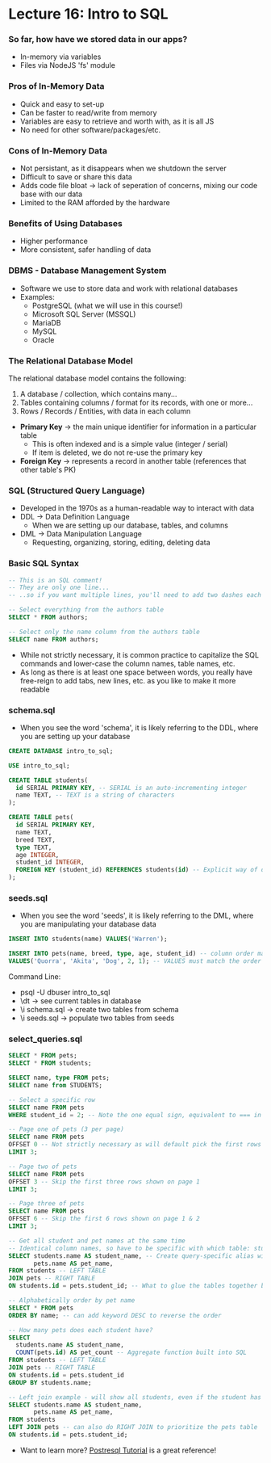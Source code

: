 # Lecture 16: Intro to SQL

### So far, how have we stored data in our apps?
* In-memory via variables
* Files via NodeJS 'fs' module

### Pros of In-Memory Data
* Quick and easy to set-up
* Can be faster to read/write from memory
* Variables are easy to retrieve and worth with, as it is all JS
* No need for other software/packages/etc.

### Cons of In-Memory Data
* Not persistant, as it disappears when we shutdown the server
* Difficult to save or share this data
* Adds code file bloat &rarr; lack of seperation of concerns, mixing our code base with our data
* Limited to the RAM afforded by the hardware

### Benefits of Using Databases
* Higher performance
* More consistent, safer handling of data

### DBMS - Database Management System
* Software we use to store data and work with relational databases
* Examples:
  * PostgreSQL (what we will use in this course!)
  * Microsoft SQL Server (MSSQL)
  * MariaDB
  * MySQL
  * Oracle

### The Relational Database Model
The relational database model contains the following:
1. A database / collection, which contains many...
2. Tables containing columns / format for its records, with one or more...
3. Rows / Records / Entities, with data in each column

* **Primary Key** &rarr; the main unique identifier for information in a particular table
  * This is often indexed and is a simple value (integer / serial)
  * If item is deleted, we do not re-use the primary key
* **Foreign Key** &rarr; represents a record in another table (references that other table's PK)

### SQL (Structured Query Language)
* Developed in the 1970s as a human-readable way to interact with data
* DDL &rarr; Data Definition Language
  * When we are setting up our database, tables, and columns
* DML &rarr; Data Manipulation Language
  * Requesting, organizing, storing, editing, deleting data

### Basic SQL Syntax
```SQL
-- This is an SQL comment!
-- They are only one line...
-- ..so if you want multiple lines, you'll need to add two dashes each time.

-- Select everything from the authors table
SELECT * FROM authors;

-- Select only the name column from the authors table
SELECT name FROM authors;
```

* While not strictly necessary, it is common practice to capitalize the SQL commands and lower-case the column names, table names, etc.
* As long as there is at least one space between words, you really have free-reign to add tabs, new lines, etc. as you like to make it more readable

### schema.sql
* When you see the word 'schema', it is likely referring to the DDL, where you are setting up your database

```SQL
CREATE DATABASE intro_to_sql;

USE intro_to_sql;

CREATE TABLE students(
  id SERIAL PRIMARY KEY, -- SERIAL is an auto-incrementing integer
  name TEXT, -- TEXT is a string of characters
);

CREATE TABLE pets(
  id SERIAL PRIMARY KEY,
  name TEXT,
  breed TEXT,
  type TEXT,
  age INTEGER,
  student_id INTEGER,
  FOREIGN KEY (student_id) REFERENCES students(id) -- Explicit way of declaring where FK is coming from
);
```

### seeds.sql
* When you see the word 'seeds', it is likely referring to the DML, where you are manipulating your database data

```SQL
INSERT INTO students(name) VALUES('Warren');

INSERT INTO pets(name, breed, type, age, student_id) -- column order matters!
VALUES('Quorra', 'Akita', 'Dog', 2, 1); -- VALUES must match the order and number of columns
```

Command Line:
* psql -U dbuser intro_to_sql
* \dt &rarr; see current tables in database
* \i schema.sql &rarr; create two tables from schema
* \i seeds.sql &rarr; populate two tables from seeds

### select_queries.sql
```SQL
SELECT * FROM pets;
SELECT * FROM students;

SELECT name, type FROM pets;
SELECT name from STUDENTS;

-- Select a specific row
SELECT name FROM pets
WHERE student_id = 2; -- Note the one equal sign, equivalent to === in JS

-- Page one of pets (3 per page)
SELECT name FROM pets
OFFSET 0 -- Not strictly necessary as will default pick the first rows
LIMIT 3;

-- Page two of pets
SELECT name FROM pets
OFFSET 3 -- Skip the first three rows shown on page 1
LIMIT 3;

-- Page three of pets
SELECT name FROM pets
OFFSET 6 -- Skip the first 6 rows shown on page 1 & 2
LIMIT 3;

-- Get all student and pet names at the same time
-- Identical column names, so have to be specific with which table: students.name vs. pets.name
SELECT students.name AS student_name, -- Create query-specific alias with AS to improve readability
       pets.name AS pet_name,
FROM students -- LEFT TABLE
JOIN pets -- RIGHT TABLE
ON students.id = pets.student_id; -- What to glue the tables together based on

-- Alphabetically order by pet name
SELECT * FROM pets
ORDER BY name; -- can add keyword DESC to reverse the order

-- How many pets does each student have?
SELECT
  students.name AS student_name,
  COUNT(pets.id) AS pet_count -- Aggregate function built into SQL
FROM students -- LEFT TABLE
JOIN pets -- RIGHT TABLE
ON students.id = pets.student_id
GROUP BY students.name;

-- Left join example - will show all students, even if the student has no pet associated with them
SELECT students.name AS student_name,
       pets.name AS pet_name,
FROM students
LEFT JOIN pets -- can also do RIGHT JOIN to prioritize the pets table
ON students.id = pets.student_id;
```

* Want to learn more? [Postresql Tutorial](https://www.postgresqltutorial.com/) is a great reference!